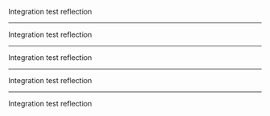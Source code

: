 Integration test reflection

---
Integration test reflection

---
Integration test reflection

---
Integration test reflection

---
Integration test reflection
